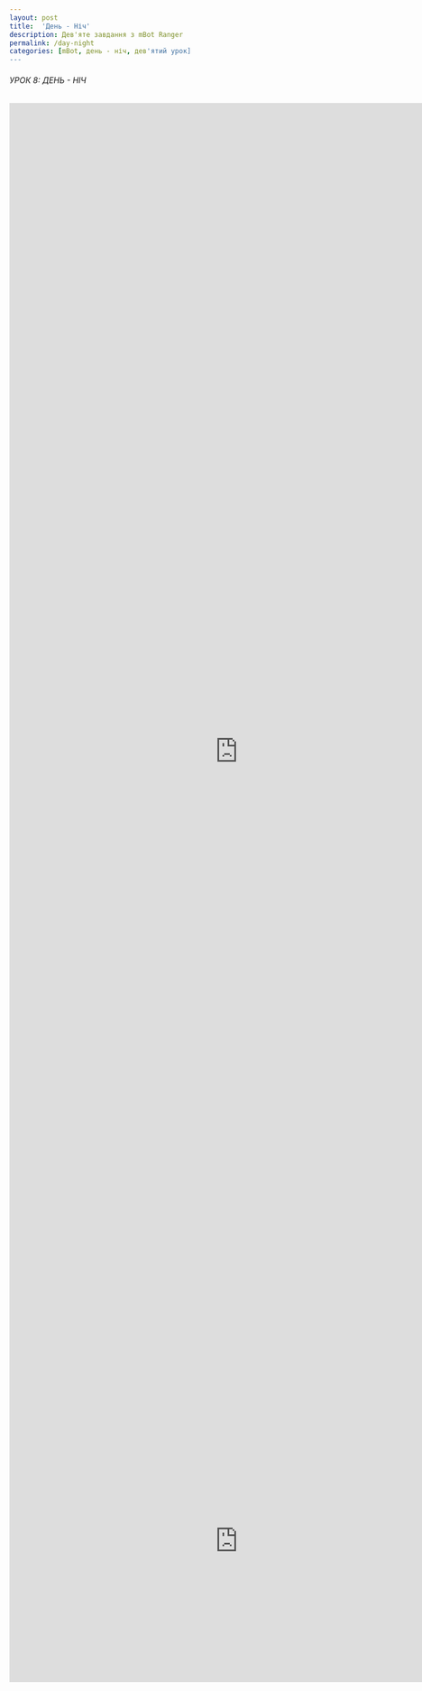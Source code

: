 ```yaml
---
layout: post
title:  'День - Ніч'
description: Дев'яте завдання з mBot Ranger
permalink: /day-night
categories: [mBot, день - ніч, дев'ятий урок]
---
```


###### УРОК 8:  ДЕНЬ - НІЧ    

<embed src="https://osvita-code.github.io/robot/pdf/9.pdf" width="810px" height="2300px" />

<embed src="https://www.youtube.com/embed/AjnS888m-i8" width="810px" height="500px" />